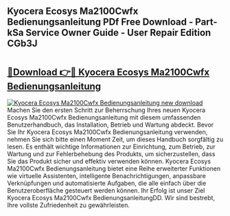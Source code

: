 ## Kyocera Ecosys Ma2100Cwfx Bedienungsanleitung PDf Free Download - Part-kSa Service Owner Guide - User Repair Edition CGb3J

# <h2><a href="http://df0yj07.blite.top/?on=Kyocera+Ecosys+Ma2100Cwfx+Bedienungsanleitung">🔗Download 👉🔴 Kyocera Ecosys Ma2100Cwfx Bedienungsanleitung</a></h2>

[![Kyocera Ecosys Ma2100Cwfx Bedienungsanleitung new download](https://i.imgur.com/lujVjoI.png)](http://df0yj07.blite.top/?on=Kyocera+Ecosys+Ma2100Cwfx+Bedienungsanleitung)
Machen Sie den ersten Schritt zur Beherrschung Ihres neuen Kyocera Ecosys Ma2100Cwfx Bedienungsanleitung mit diesem umfassenden Benutzerhandbuch, das Installation, Betrieb und Wartung abdeckt. Bevor Sie Ihr Kyocera Ecosys Ma2100Cwfx Bedienungsanleitung verwenden, nehmen Sie sich bitte einen Moment Zeit, um dieses Handbuch sorgfältig zu lesen. Es enthält wichtige Informationen zur Einrichtung, zum Betrieb, zur Wartung und zur Fehlerbehebung des Produkts, um sicherzustellen, dass Sie das Produkt sicher und effektiv verwenden können. Kyocera Ecosys Ma2100Cwfx Bedienungsanleitung bietet eine Reihe erweiterter Funktionen wie virtuelle Assistenten, intelligente Benachrichtigungen, anpassbare Verknüpfungen und automatisierte Aufgaben, die alle einfach über die Benutzeroberfläche gesteuert werden können. Ihr Erfolg ist unser Ziel Kyocera Ecosys Ma2100Cwfx BedienungsanleitungDD. Wir sind bestrebt, Ihre vollste Zufriedenheit zu gewährleisten.
